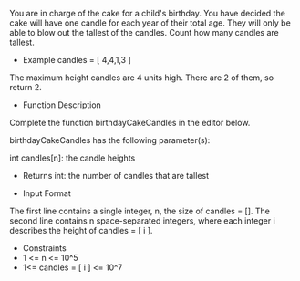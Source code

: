 You are in charge of the cake for a child's birthday. You have decided the cake will have one candle for each year of their total age. They will only be able to blow out the tallest of the candles. Count how many candles are tallest.

- Example
candles = [ 4,4,1,3 ]

The maximum height candles are 4 units high. There are 2 of them, so return 2.

- Function Description

Complete the function birthdayCakeCandles in the editor below.

birthdayCakeCandles has the following parameter(s):

int candles[n]: the candle heights
- Returns
int: the number of candles that are tallest

- Input Format

The first line contains a single integer, n, the size of candles = [].
The second line contains n space-separated integers, where each integer i describes the height of candles = [ i ].

- Constraints
- 1 <= n <= 10^5
- 1<= candles = [ i ] <= 10^7